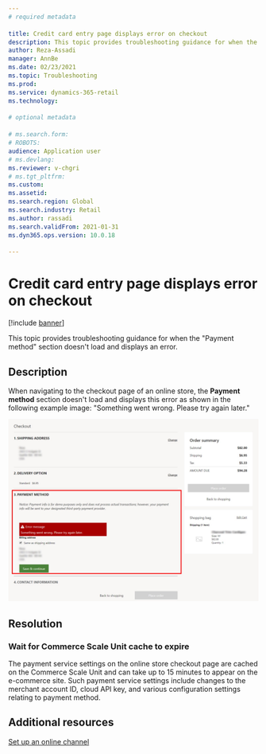 ```yaml
---
# required metadata

title: Credit card entry page displays error on checkout
description: This topic provides troubleshooting guidance for when the "Payment method" section doesn't load and displays an error. 
author: Reza-Assadi
manager: AnnBe
ms.date: 02/23/2021
ms.topic: Troubleshooting
ms.prod: 
ms.service: dynamics-365-retail
ms.technology: 

# optional metadata

# ms.search.form: 
# ROBOTS: 
audience: Application user
# ms.devlang: 
ms.reviewer: v-chgri
# ms.tgt_pltfrm: 
ms.custom: 
ms.assetid: 
ms.search.region: Global
ms.search.industry: Retail
ms.author: rassadi
ms.search.validFrom: 2021-01-31
ms.dyn365.ops.version: 10.0.18

---
```


# Credit card entry page displays error on checkout

[!include [banner](../../includes/banner.md)]

This topic provides troubleshooting guidance for when the "Payment method" section doesn't load and displays an error.

## Description

When navigating to the checkout page of an online store, the **Payment method** section doesn't load and displays this error as shown in the following example image: "Something went wrong. Please try again later."

![Payment module error](media/payment-module-error.jpg)

## Resolution

### Wait for Commerce Scale Unit cache to expire

The payment service settings on the online store checkout page are cached on the Commerce Scale Unit and can take up to 15 minutes to appear on the e-commerce site. Such payment service settings include changes to the merchant account ID, cloud API key, and various configuration settings relating to payment method. 

## Additional resources

[Set up an online channel](../channel-setup-online.md)
